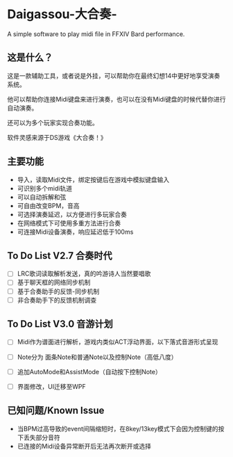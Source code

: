 # Daigassou-大合奏-
A simple software to play midi file in FFXIV Bard performance.


## 这是什么？

这是一款辅助工具，或者说是外挂，可以帮助你在最终幻想14中更好地享受演奏系统。

他可以帮助你连接Midi键盘来进行演奏，也可以在没有Midi键盘的时候代替你进行自动演奏。

还可以为多个玩家实现合奏功能。

软件灵感来源于DS游戏《大合奏！》

## 主要功能

- 导入，读取Midi文件，绑定按键后在游戏中模拟键盘输入
- 可识别多个midi轨道
- 可以自动拆解和弦
- 可自由改变BPM，音高
- 可选择演奏延迟，以方便进行多玩家合奏
- 在网络模式下可使用多重方法进行合奏
- 可连接Midi设备演奏，响应延迟低于100ms


## To Do List V2.7 合奏时代
- [ ] LRC歌词读取解析发送，真的吟游诗人当然要唱歌
- [ ] 基于聊天框的网络同步机制
- [ ] 基于合奏助手的反馈-同步机制
- [ ] 非合奏助手下的反馈机制调查

## To Do List V3.0 音游计划

- [ ] Midi作为谱面进行解析，游戏内类似ACT浮动界面，以下落式音游形式呈现
- [ ] Note分为 面条Note和普通Note以及控制Note（高低八度）
- [ ] 追加AutoMode和AssistMode（自动按下控制Note）
- [ ] 界面修改，UI迁移至WPF



## 已知问题/Known Issue

- 当BPM过高导致的event间隔缩短时，在8key/13key模式下会因为控制键的按下丢失部分音符
- 已连接的Midi设备异常断开后无法再次断开或选择


